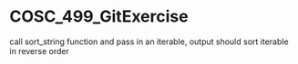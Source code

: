 # COSC_499_GitExercise

call sort_string function and pass in an iterable, output should sort iterable in reverse order
